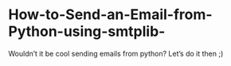 # How-to-Send-an-Email-from-Python-using-smtplib-
Wouldn’t it be cool sending emails from python? Let’s do it then ;)
